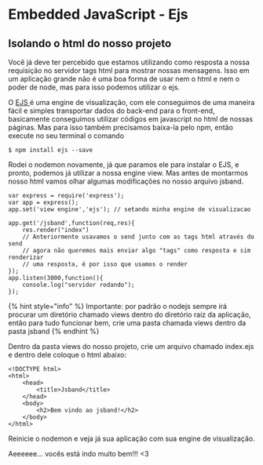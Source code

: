 # Embedded JavaScript - Ejs

## Isolando o html do nosso projeto

Você já deve ter percebido que estamos utilizando como resposta a nossa requisição no servidor tags html para mostrar nossas mensagens. Isso em um aplicação grande não é uma boa forma de usar nem o html e nem o poder de node, mas para isso podemos utilizar o ejs.

O [EJS ](http://ejs.co/)é uma engine de visualização, com ele conseguimos de uma maneira fácil e simples transportar dados do back-end para o front-end, basicamente conseguimos utilizar códigos em javascript no html de nossas páginas. Mas para isso também precisamos baixa-la pelo npm, então execute no seu terminal o comando

```
$ npm install ejs --save
```

Rodei o nodemon novamente, já que paramos ele para instalar o EJS, e pronto, podemos já utilizar a nossa engine view. Mas antes de montarmos nosso html vamos olhar algumas modificações no nosso arquivo jsband.

```text
var express = require('express');
var app = express();
app.set('view engine','ejs'); // setando minha engine de visualizacao

app.get('/jsband',function(req,res){
    res.render("index") 
    // Anteriormente usavamos o send junto com as tags html através do send
    // agora não queremos mais enviar algo "tags" como resposta e sim renderizar
    // uma resposta, é por isso que usamos o render
});
app.listen(3000,function(){
    console.log("servidor rodando");
});
```

{% hint style="info" %}
Importante: por padrão o nodejs sempre irá procurar um diretório chamado views dentro do diretório raiz da aplicação, então para tudo funcionar bem, crie uma pasta chamada views dentro da pasta jsband
{% endhint %}

Dentro da pasta views do nosso projeto, crie um arquivo chamado index.ejs e dentro dele coloque o html abaixo:

```text
<!DOCTYPE html>
<html>
    <head>
        <title>Jsband</title>
    </head>
    <body>
        <h2>Bem vindo ao jsband!</h2>
    </body>
</html>
```

Reinicie o nodemon e veja já sua aplicação com sua engine de visualização. 

Aeeeeee... vocês está indo muito bem!!! &lt;3

